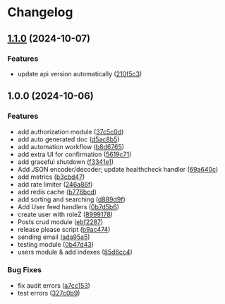 # Changelog

## [1.1.0](https://github.com/minhnghia2k3/GOssage/compare/v1.0.0...v1.1.0) (2024-10-07)


### Features

* update api version automatically ([210f5c3](https://github.com/minhnghia2k3/GOssage/commit/210f5c3e64f8fb0eb9e0aec11821819f622210c3))

## 1.0.0 (2024-10-06)


### Features

* add authorization module ([37c5c0d](https://github.com/minhnghia2k3/GOssage/commit/37c5c0df86525f9da052ff1290b8c14139829620))
* add auto generated doc ([d5ac8b5](https://github.com/minhnghia2k3/GOssage/commit/d5ac8b582149a6e1618d3c3056e8304190a1d5b2))
* add automation workflow ([b8d6765](https://github.com/minhnghia2k3/GOssage/commit/b8d676516f1beea27fa2ee41a3901b47bd423699))
* add extra UI for confirmation ([5619c71](https://github.com/minhnghia2k3/GOssage/commit/5619c71f1e6c3f06959f1eb1af9acf3823d7ff7c))
* add graceful shutdown ([f3341e1](https://github.com/minhnghia2k3/GOssage/commit/f3341e11a48ed7052a5e8b54a7db9d9478474864))
* Add JSON encoder/decoder; update healthcheck handler ([69a640c](https://github.com/minhnghia2k3/GOssage/commit/69a640c62c6166faa3571400150830014564936d))
* add metrics ([b3cbd47](https://github.com/minhnghia2k3/GOssage/commit/b3cbd47ec6140cff0035f6e40271cd577ea64236))
* add rate limiter ([246a86f](https://github.com/minhnghia2k3/GOssage/commit/246a86f225591ac26f06ccc02d5e90ac756a809f))
* add redis cache ([b776bcd](https://github.com/minhnghia2k3/GOssage/commit/b776bcd7bc8ee90766c48b26b19849139c42f5f0))
* add sorting and searching ([d889d9f](https://github.com/minhnghia2k3/GOssage/commit/d889d9fc526dfe7ced9dca2db519e61badcb9a34))
* Add User feed handlers ([0b7d5b6](https://github.com/minhnghia2k3/GOssage/commit/0b7d5b6e9d34964ec37a477cf2c391e04694cb7a))
* create user with roleZ ([8999178](https://github.com/minhnghia2k3/GOssage/commit/89991787194bf1f5a14e754a169ceda69841e3fd))
* Posts crud module ([ebf2287](https://github.com/minhnghia2k3/GOssage/commit/ebf2287f5837fb1c8cc4dff470b1f73a9deabcac))
* release please script ([b9ac474](https://github.com/minhnghia2k3/GOssage/commit/b9ac474e11879967a9b82da00cda55e65d9ee8d9))
* sending email ([ada95a5](https://github.com/minhnghia2k3/GOssage/commit/ada95a54196301b362b83437a8987c8f5b601fb8))
* testing module ([0b47d43](https://github.com/minhnghia2k3/GOssage/commit/0b47d433ddeace7dc715d22a7ac053c8ba7e32bb))
* users module & add indexes ([85d6cc4](https://github.com/minhnghia2k3/GOssage/commit/85d6cc46786f7ad0749949fc0436ca74ddd0b58a))


### Bug Fixes

* fix audit errors ([a7cc153](https://github.com/minhnghia2k3/GOssage/commit/a7cc1536f29b36681c7eac229b5a3ca0e09a95ae))
* test errors ([327c0b9](https://github.com/minhnghia2k3/GOssage/commit/327c0b9f8feb906d1cd097aebd787289791575c5))
